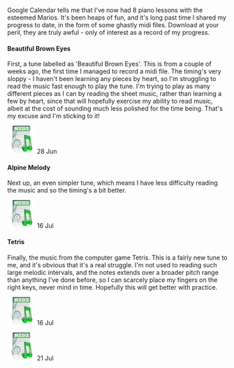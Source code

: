 <!--
.. title: My Cacophony
.. slug: my-cacaphony
.. date: 2007-07-16 22:01:18-05:00
.. tags: Music
.. category: Music
.. link: 
.. description: 
.. type: text
-->


Google Calendar tells me that I've now had 8 piano lessons with the
esteemed Marios. It's been heaps of fun, and it's long past time I
shared my progress to date, in the form of some ghastly midi files.
Download at your peril, they are truly awful - only of interest as a
record of my progress.

#### Beautiful Brown Eyes

First, a tune labelled as 'Beautiful Brown Eyes'. This is from a couple
of weeks ago, the first time I managed to record a midi file. The
timing's very sloppy - I haven't been learning any pieces by heart, so
I'm struggling to read the music fast enough to play the tune. I'm
trying to play as many different pieces as I can by reading the sheet
music, rather than learning a few by heart, since that will hopefully
exercise my ability to read music, albeit at the cost of sounding much
less polished for the time being. That's my excuse and I'm sticking to
it!

[![MIDI icon](/files/2007/07/midifile.jpg)](/files/2007/07/07-06-28-beautiful-brown-eyes.mid "Beautiful Brown Eyes, 2007-06-28")
28 Jun

#### Alpine Melody

Next up, an even simpler tune, which means I have less difficulty
reading the music and so the timing's a bit better.

[![MIDI icon](/files/2007/07/midifile.jpg)](/files/2007/07/07-07-16-alpine-melody.mid "Alpine Melody, 2007-07-16")
16 Jul

#### Tetris

Finally, the music from the computer game Tetris. This is a fairly new
tune to me, and it's obvious that it's a real struggle. I'm not used to
reading such large melodic intervals, and the notes extends over a
broader pitch range than anything I've done before, so I can scarcely
place my fingers on the right keys, never mind in time. Hopefully this
will get better with practice.

[![MIDI icon](/files/2007/07/midifile.jpg)](/files/2007/07/07-07-16-tetris-terrible-struggle.mid "Tetris, 2007-07-16")
16 Jul

[![MIDI icon](/files/2007/07/midifile.jpg)](/files/2007/07/tetris-07-07-21-better.mid "Tetris, 2007-07-21")
21 Jul
